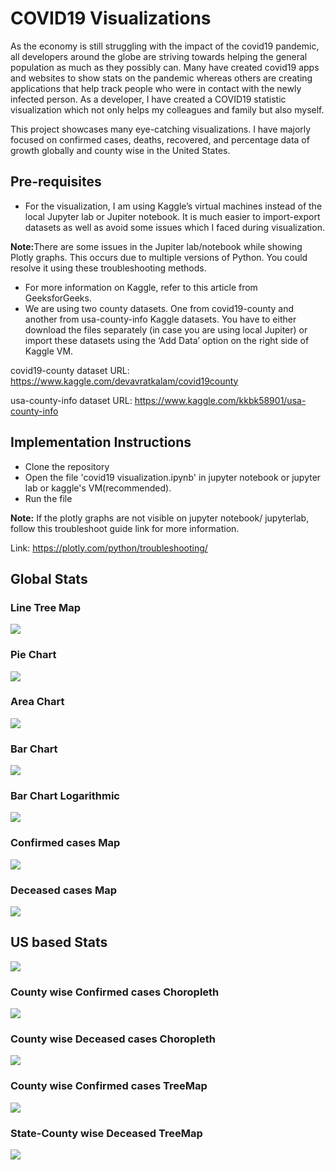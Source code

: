 # COVID19 Visualizations
As the economy is still struggling with the impact of the covid19 pandemic, all developers around the globe are striving towards helping the general population as much as they possibly can. Many have created covid19 apps and websites to show stats on the pandemic whereas others are creating applications that help track people who were in contact with the newly infected person. As a developer, I have created a COVID19 statistic visualization which not only helps my colleagues and family but also myself. 

This project showcases many eye-catching visualizations. I have majorly focused on confirmed cases, deaths, recovered, and percentage data of growth globally and county wise in the United States. 

## Pre-requisites
- For the visualization, I am using Kaggle’s virtual machines instead of the local Jupyter lab or Jupiter notebook. It is much easier to import-export datasets as well as avoid some issues which I faced during visualization.

<b>Note:</b>There are some issues in the Jupiter lab/notebook while showing Plotly graphs. This occurs due to multiple versions of Python. You could resolve it using these troubleshooting methods.
- For more information on Kaggle, refer to this article from GeeksforGeeks.
- We are using two county datasets. One from covid19-county and another from usa-county-info Kaggle datasets. You have to either download the files separately (in case you are using local Jupiter) or import these datasets using the ‘Add Data’ option on the right side of Kaggle VM.

covid19-county dataset URL: https://www.kaggle.com/devavratkalam/covid19county

usa-county-info dataset URL: https://www.kaggle.com/kkbk58901/usa-county-info


## Implementation Instructions
- Clone the repository
- Open the file 'covid19 visualization.ipynb' in jupyter notebook or jupyter lab or kaggle's VM(recommended).
- Run the file

<b>Note:</b> If the plotly graphs are not visible on jupyter notebook/ jupyterlab, follow this troubleshoot guide link for more information. 

Link: https://plotly.com/python/troubleshooting/

## Global Stats
### Line Tree Map

![](./images/Line_TreeMap.png)

### Pie Chart

![](./images/Bar-Chart.png)

### Area Chart

![](./images/Area-Chart.png)

### Bar Chart

![](./images/Bar-Chart.png)

### Bar Chart Logarithmic

![](./images/Bar-Chart-Log.png)

### Confirmed cases Map

![](./map/Confirmed_Map.png)

### Deceased cases Map

![](./map/Deceased_Map.png)

## US based Stats

![](./images/Attribute_Terminology.png)

### County wise Confirmed cases Choropleth

![](./choropleth/Confirmed_Choropleth.png)

### County wise Deceased cases Choropleth

![](./choropleth/Deceased_Choropleth.png)

### County wise Confirmed cases TreeMap

![](./map/Confirmed_TreeMap.png)

### State-County wise Deceased TreeMap

![](./map/Deceased_TreeMap.png)
